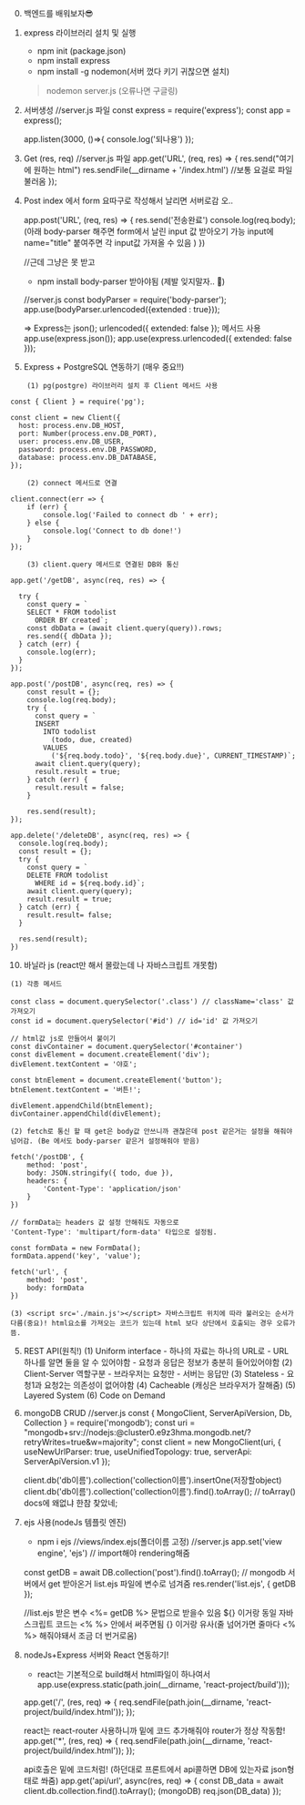 0. 백엔드를 배워보자😎
1. express 라이브러리 설치 및 실행
    - npm init (package.json)
    - npm install express
    - npm install -g nodemon(서버 껐다 키기 귀찮으면 설치)
     > nodemon server.js (오류나면 구글링)
    
2. 서버생성
    //server.js 파일
    const express = require('express');
    const app = express();

    app.listen(3000, ()=>{
        console.log('되나용')
    });

3. Get (res, req)
    //server.js 파일
    app.get('URL', (req, res) => {
        res.send("여기에 원하는 html")
        res.sendFile(__dirname + '/index.html') //보통 요걸로 파일 불러옴
    });

4. Post
    index 에서 form 요따구로 작성해서 날리면 서버로감 오..
    <form action="/submit" method="post">
    
    app.post('URL', (req, res) => {
        res.send('전송완료')
        console.log(req.body); 
        (아래 body-parser 해주면 form에서 날린 input 값 받아오기 가능 input에 name="title" 붙여주면 각 input값 가져올 수 있음 )
    })
    
    //근데 그냥은 못 받고 
    - npm install body-parser 받아야됨 (제발 잊지말자.. 🥲)

    //server.js 
    const bodyParser = require('body-parser');
    app.use(bodyParser.urlencoded({extended : true}));

    => Express는 json(); urlencoded({ extended: false }); 메서드 사용
    app.use(express.json());
    app.use(express.urlencoded({ extended: false }));
    
9. Express + PostgreSQL 연동하기 (매우 중요!!)
    
```
    (1) pg(postgre) 라이브러리 설치 후 Client 메서드 사용
```

```
const { Client } = require('pg');

const client = new Client({
  host: process.env.DB_HOST,
  port: Number(process.env.DB_PORT),
  user: process.env.DB_USER,
  password: process.env.DB_PASSWORD,
  database: process.env.DB_DATABASE,
});

```

```
    (2) connect 메서드로 연결
```

```
client.connect(err => {
    if (err) {
        console.log('Failed to connect db ' + err);
    } else {
        console.log('Connect to db done!')
    }
});
```

```
    (3) client.query 메서드로 연결된 DB와 통신
```

```
app.get('/getDB', async(req, res) => {

  try {
    const query = `
    SELECT * FROM todolist 
      ORDER BY created`;
    const dbData = (await client.query(query)).rows;
    res.send({ dbData });
  } catch (err) {
    console.log(err);
  }
});

app.post('/postDB', async(req, res) => {
    const result = {};
    console.log(req.body);
    try {
      const query = `
      INSERT 
        INTO todolist 
          (todo, due, created)
        VALUES 
          ('${req.body.todo}', '${req.body.due}', CURRENT_TIMESTAMP)`;
      await client.query(query);
      result.result = true;
    } catch (err) {
      result.result = false;
    }
    
    res.send(result);
});

app.delete('/deleteDB', async(req, res) => {
  console.log(req.body);
  const result = {};
  try {
    const query = `
    DELETE FROM todolist 
      WHERE id = ${req.body.id}`;
    await client.query(query);
    result.result = true;
  } catch (err) {
    result.result= false;
  }

  res.send(result);
})
```

10. 바닐라 js (react만 해서 몰랐는데 나 자바스크립트 개못함)

```
(1) 각종 메서드
```

```
const class = document.querySelector('.class') // className='class' 값 가져오기
const id = document.querySelector('#id') // id='id' 값 가져오기

// html값 js로 만들어서 붙이기
const divContainer = document.querySelector('#container')
const divElement = document.createElement('div');
divElement.textContent = '야호';

const btnElement = document.createElement('button');
btnElement.textContent = '버튼!';

divElement.appendChild(btnElement);
divContainer.appendChild(divElement);
```

```
(2) fetch로 통신 할 때 get은 body값 안쓰니까 괜찮은데 post 같은거는 설정을 해줘야 넘어감. (Be 에서도 body-parser 같은거 설정해줘야 받음)
```

```
fetch('/postDB', {
    method: 'post',
    body: JSON.stringify({ todo, due }),
    headers: {
        'Content-Type': 'application/json'
    }
})

// formData는 headers 값 설정 안해줘도 자동으로 
'Content-Type': 'multipart/form-data' 타입으로 설정됨.

const formData = new FormData();
formData.append('key', 'value');

fetch('url', {
    method: 'post',
    body: formData
})

```

```
(3) <script src='./main.js'></script> 자바스크립트 위치에 따라 불러오는 순서가 다름(중요)! html요소를 가져오는 코드가 있는데 html 보다 상단에서 호출되는 경우 오류가 뜸.
```

5. REST API(원칙!)
    (1) Uniform interface
        - 하나의 자료는 하나의 URL로
        - URL 하나를 알면 둘을 알 수 있어야함
        - 요청과 응답은 정보가 충분히 들어있어야함
    (2) Client-Server 역할구분
        - 브라우저는 요청만
        - 서버는 응답만
    (3) Stateless
        - 요청1과 요청2는 의존성이 없어야함
    (4) Cacheable (캐싱은 브라우저가 잘해줌)
    (5) Layered System
    (6) Code on Demand

6. mongoDB CRUD
    //server.js
    const { MongoClient, ServerApiVersion, Db, Collection } = require('mongodb');
    const uri = "mongodb+srv://nodejs:<password>@cluster0.e9z3hma.mongodb.net/?retryWrites=true&w=majority";
    const client = new MongoClient(uri, { useNewUrlParser: true, useUnifiedTopology: true, serverApi: ServerApiVersion.v1 });

    client.db('db이름').collection('collection이름').insertOne(저장할object)
    client.db('db이름').collection('collection이름').find().toArray(); 
    // toArray()  docs에 왜없냐 한참 찾았네;

7. ejs 사용(nodeJs 템플릿 엔진)
    - npm i ejs
    //views/index.ejs(폴더이름 고정)
    //server.js
    app.set('view engine', 'ejs') // import해야 rendering해줌

    const getDB = await DB.collection('post').find().toArray();
    // mongodb 서버에서 get 받아온거 list.ejs 파일에 변수로 넘겨줌
    res.render('list.ejs', { getDB });

    //list.ejs
    받은 변수 <%= getDB %> 문법으로 받을수 있음 ${} 이거랑 동일
    자바스크립트 코드는 <% %> 안에서 써주면됨 {} 이거랑 유사(줄 넘어가면 줄마다 <% %> 해줘야돼서 조금 더 번거로움)

8. nodeJs+Express 서버와 React 연동하기!
    - react는 기본적으로 build해서 html파일이 하나여서
    app.use(express.static(path.join(__dirname, 'react-project/build')));

    app.get('/', (res, req) => {
        req.sendFile(path.join(__dirname, 'react-project/build/index.html'));
    });

    react는 react-router 사용하니까 밑에 코드 추가해줘야 router가 정상 작동함!
    app.get('*', (res, req) => {
        req.sendFile(path.join(__dirname, 'react-project/build/index.html'));
    });

    api호출은 밑에 코드처럼! (하던대로 프론트에서 api콜하면 DB에 있는자료 json형태로 쏴줌)
    app.get('api/url', async(res, req) => {
        const DB_data = await client.db.collection.find().toArray(); (mongoDB)
        req.json(DB_data)
    });
